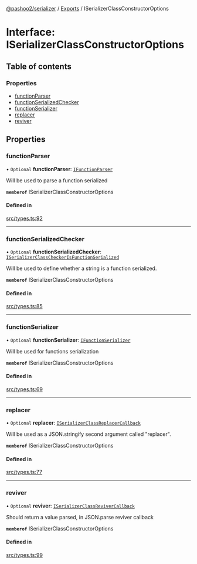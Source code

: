 [@pashoo2/serializer](../README.md) / [Exports](../modules.md) / ISerializerClassConstructorOptions

# Interface: ISerializerClassConstructorOptions

## Table of contents

### Properties

- [functionParser](iserializerclassconstructoroptions.md#functionparser)
- [functionSerializedChecker](iserializerclassconstructoroptions.md#functionserializedchecker)
- [functionSerializer](iserializerclassconstructoroptions.md#functionserializer)
- [replacer](iserializerclassconstructoroptions.md#replacer)
- [reviver](iserializerclassconstructoroptions.md#reviver)

## Properties

### functionParser

• `Optional` **functionParser**: [`IFunctionParser`](ifunctionparser.md)

Will be used to parse a function serialized

**`memberof`** ISerializerClassConstructorOptions

#### Defined in

[src/types.ts:92](https://github.com/pashoo2/serializer/blob/3d29641/src/types.ts#L92)

___

### functionSerializedChecker

• `Optional` **functionSerializedChecker**: [`ISerializerClassCheckerIsFunctionSerialized`](iserializerclasscheckerisfunctionserialized.md)

Will be used to define whether a string is a function
serialized.

**`memberof`** ISerializerClassConstructorOptions

#### Defined in

[src/types.ts:85](https://github.com/pashoo2/serializer/blob/3d29641/src/types.ts#L85)

___

### functionSerializer

• `Optional` **functionSerializer**: [`IFunctionSerializer`](ifunctionserializer.md)

Will be used for functions serialization

**`memberof`** ISerializerClassConstructorOptions

#### Defined in

[src/types.ts:69](https://github.com/pashoo2/serializer/blob/3d29641/src/types.ts#L69)

___

### replacer

• `Optional` **replacer**: [`ISerializerClassReplacerCallback`](iserializerclassreplacercallback.md)

Will be used as a JSON.stringify second argument
called "replacer".

**`memberof`** ISerializerClassConstructorOptions

#### Defined in

[src/types.ts:77](https://github.com/pashoo2/serializer/blob/3d29641/src/types.ts#L77)

___

### reviver

• `Optional` **reviver**: [`ISerializerClassReviverCallback`](iserializerclassrevivercallback.md)

Should return a value parsed, in JSON.parse reviver callback

**`memberof`** ISerializerClassConstructorOptions

#### Defined in

[src/types.ts:99](https://github.com/pashoo2/serializer/blob/3d29641/src/types.ts#L99)
